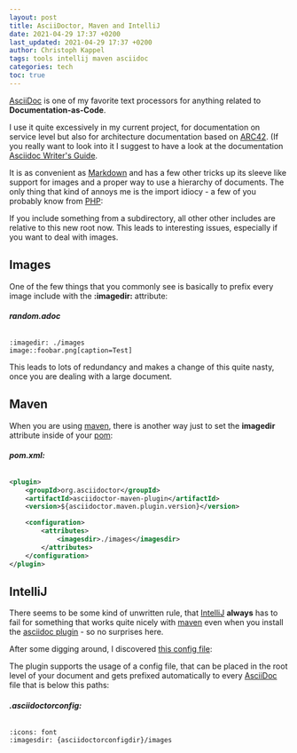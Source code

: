 ```yaml
---
layout: post
title: AsciiDoctor, Maven and IntelliJ
date: 2021-04-29 17:37 +0200
last_updated: 2021-04-29 17:37 +0200
author: Christoph Kappel
tags: tools intellij maven asciidoc
categories: tech
toc: true
---
```

[AsciiDoc][1] is one of my favorite text processors for anything related to **Documentation-as-Code**.

I use it quite excessively in my current project, for documentation on service level but also for
architecture documentation based on [ARC42][2].
(If you really want to look into it I suggest to have a look at the documentation
[Asciidoc Writer's Guide][3].

It is as convenient as [Markdown][4] and has a few other tricks up its sleeve like support for
images and a proper way to use a hierarchy of documents. The only thing that kind of annoys me
is the import idiocy - a few of you probably know from [PHP][5]:

If you include something from a subdirectory, all other other includes are relative
to this new root now. This leads to interesting issues, especially if you want to deal with images.

## Images

One of the few things that you commonly see is basically to prefix every image include with the
**:imagedir:** attribute:

###### **random.adoc**
```adoc
:imagedir: ./images
image::foobar.png[caption=Test]
```

This leads to lots of redundancy and makes a change of this quite nasty, once you are dealing
with a large document.

## Maven

When you are using [maven][6], there is another way just to set the
**imagedir** attribute inside of your [pom][7]:

###### **pom.xml:**
```xml
<plugin>
    <groupId>org.asciidoctor</groupId>
    <artifactId>asciidoctor-maven-plugin</artifactId>
    <version>${asciidoctor.maven.plugin.version}</version>

    <configuration>
        <attributes>
            <imagesdir>./images</imagesdir>
        </attributes>
    </configuration>
</plugin>
```

## IntelliJ

There seems to be some kind of unwritten rule, that [IntelliJ][8] **always** has to fail for
something that works quite nicely with [maven][6] even when you install the [asciidoc plugin][9] -
so no surprises here.

After some digging around, I discovered [this config file][10]:

The plugin supports the usage of a config file, that can be placed in the root level of your
document and gets prefixed automatically to every [AsciiDoc][1] file that
is below this paths:

###### **.asciidoctorconfig:**
```adoc
:icons: font
:imagesdir: {asciidoctorconfigdir}/images
```

[1]: https://asciidoctor.org/
[2]: https://arc42.org/
[3]: https://asciidoctor.org/docs/asciidoc-writers-guide/
[4]: https://daringfireball.net/projects/markdown/
[5]: https://www.php.net/
[6]: https://maven.apache.org/
[7]: https://maven.apache.org/pom.html
[8]: https://www.jetbrains.com/idea/
[9]: https://plugins.jetbrains.com/plugin/7391-asciidoc
[10]: https://intellij-asciidoc-plugin.ahus1.de/docs/users-guide/features/advanced/asciidoctorconfig-file.html